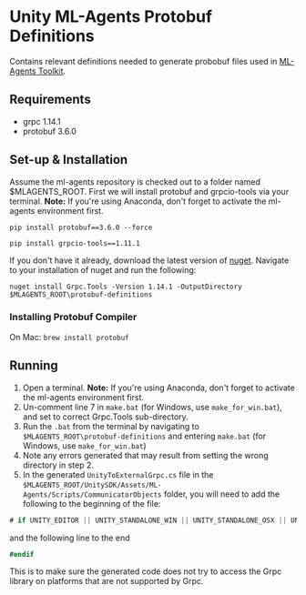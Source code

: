 # Unity ML-Agents Protobuf Definitions

Contains relevant definitions needed to generate probobuf files used in [ML-Agents Toolkit](https://github.com/Unity-Technologies/ml-agents).

## Requirements

* grpc 1.14.1
* protobuf 3.6.0

## Set-up & Installation

Assume the ml-agents repository is checked out to a folder named $MLAGENTS_ROOT.
First we will install protobuf and grpcio-tools via your terminal.
**Note:** If you're using Anaconda, don't forget to activate the ml-agents environment first.

`pip install protobuf==3.6.0 --force`

`pip install grpcio-tools==1.11.1`

If you don't have it already, download the latest version of [nuget](https://www.nuget.org/downloads).
Navigate to your installation of nuget and run the following: 

`nuget install Grpc.Tools -Version 1.14.1 -OutputDirectory $MLAGENTS_ROOT\protobuf-definitions`

### Installing Protobuf Compiler

On Mac: `brew install protobuf`

## Running

1. Open a terminal. **Note:** If you're using Anaconda, don't forget to activate the ml-agents environment first.
2. Un-comment line 7 in `make.bat` (for Windows, use `make_for_win.bat`), and set to correct Grpc.Tools sub-directory.
3. Run the `.bat` from the terminal by navigating to `$MLAGENTS_ROOT\protobuf-definitions` and entering `make.bat` (for Windows, use `make_for_win.bat`)
4. Note any errors generated that may result from setting the wrong directory in step 2.
5. In the generated `UnityToExternalGrpc.cs` file in the `$MLAGENTS_ROOT/UnitySDK/Assets/ML-Agents/Scripts/CommunicatorObjects` folder, you will need to add the following to the beginning of the file:

```csharp
# if UNITY_EDITOR || UNITY_STANDALONE_WIN || UNITY_STANDALONE_OSX || UNITY_STANDALONE_LINUX
```
 and the following line to the end
 
 ```csharp
 #endif
 ```
This is to make sure the generated code does not try to access the Grpc library
on platforms that are not supported by Grpc.
